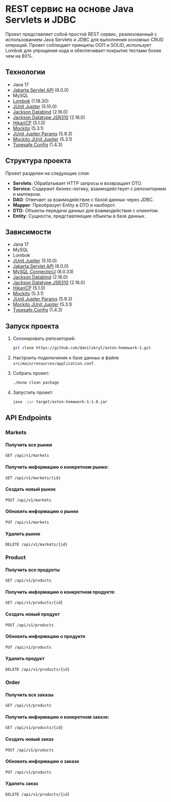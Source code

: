 # REST сервис на основе Java Servlets и JDBC

Проект представляет собой простой REST сервис, реализованный с использованием Java Servlets и JDBC для выполнения основных CRUD операций. Проект соблюдает принципы ООП и SOLID, использует Lombok для упрощения кода и обеспечивает покрытие тестами более чем на 80%.

## Технологии

- Java 17
- [Jakarta Servlet API](https://eclipse-ee4j.github.io/servlet/) (6.0.0)
- MySQL
- [Lombok](https://projectlombok.org/) (1.18.30)
- [JUnit Jupiter](https://junit.org/junit5/docs/current/user-guide/) (5.10.0)
- [Jackson Databind](https://github.com/FasterXML/jackson) (2.16.0)
- [Jackson Datatype JSR310](https://github.com/FasterXML/jackson-modules-java8) (2.16.0)
- [HikariCP](https://github.com/brettwooldridge/HikariCP) (5.1.0)
- [Mockito](https://site.mockito.org/) (5.3.1)
- [JUnit Jupiter Params](https://junit.org/junit5/docs/current/user-guide/#writing-tests-parameterized-tests) (5.9.3)
- [Mockito JUnit Jupiter](https://site.mockito.org/) (5.3.1)
- [Typesafe Config](https://github.com/lightbend/config) (1.4.3)

## Структура проекта

Проект разделен на следующие слои:

- **Servlets**: Обрабатывает HTTP запросы и возвращает DTO.
- **Service**: Содержит бизнес-логику, взаимодействует с репозиторием и маппером.
- **DAO**: Отвечает за взаимодействие с базой данных через JDBC.
- **Mapper**: Преобразует Entity в DTO и наоборот.
- **DTO**: Объекты передачи данных для взаимодействия с клиентом.
- **Entity**: Сущности, представляющие объекты в базе данных.

## Зависимости

- Java 17
- MySQL
- Lombok
- [JUnit Jupiter](https://junit.org/junit5/docs/current/user-guide/) (5.10.0)
- [Jakarta Servlet API](https://eclipse-ee4j.github.io/servlet/) (6.0.0)
- [MySQL Connector/J](https://dev.mysql.com/downloads/connector/j/) (8.0.33)
- [Jackson Databind](https://github.com/FasterXML/jackson) (2.16.0)
- [Jackson Datatype JSR310](https://github.com/FasterXML/jackson-modules-java8) (2.16.0)
- [HikariCP](https://github.com/brettwooldridge/HikariCP) (5.1.0)
- [Mockito](https://site.mockito.org/) (5.3.1)
- [JUnit Jupiter Params](https://junit.org/junit5/docs/current/user-guide/#writing-tests-parameterized-tests) (5.9.3)
- [Mockito JUnit Jupiter](https://site.mockito.org/) (5.3.1)
- [Typesafe Config](https://github.com/lightbend/config) (1.4.3)

## Запуск проекта

1. Склонировать репозиторий:

    ```bash
    git clone https://github.com/danilskryl/aston-homework-1.git
    ```

2. Настроить подключение к базе данных в файле `src/main/resources/application.conf`.

3. Собрать проект:

    ```bash
    ./mvnw clean package
    ```

4. Запустить проект:

    ```bash
    java -jar target/aston-homework-1-1.0.jar
    ```

## API Endpoints

### Markets

#### Получить все рынки

```http
GET /api/v1/markets
```

#### Получить информацию о конкретном рынке:
```http
GET /api/v1/markets/{id}
```

#### Создать новый рынок
```http
POST /api/v1/markets
```

#### Обновить информацию о рынке

```http
PUT /api/v1/markets
```

#### Удалить рынок

```http
DELETE /api/v1/markets/{id}
```

### Product

#### Получить все продукты

```http
GET /api/v1/products
```

#### Получить информацию о конкретном продукте:
```http
GET /api/v1/products/{id}
```

#### Создать новый продукт
```http
POST /api/v1/products
```

#### Обновить информацию о продукте

```http
PUT /api/v1/products
```

#### Удалить продукт

```http
DELETE /api/v1/products/{id}
```

### Order
#### Получить все заказы

```http
GET /api/v1/products
```

#### Получить информацию о конкретном заказе:
```http
GET /api/v1/products/{id}
```

#### Создать новый заказ
```http
POST /api/v1/products
```

#### Обновить информацию о заказе

```http
PUT /api/v1/products
```

#### Удалить заказ

```http
DELETE /api/v1/products/{id}
```
